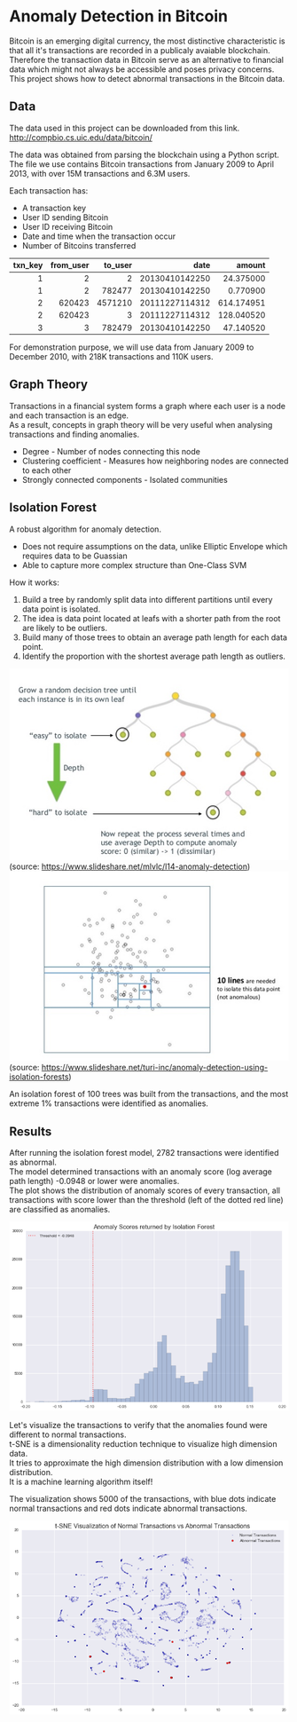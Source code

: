 # Anomaly Detection in Bitcoin  
Bitcoin is an emerging digital currency, the most distinctive characteristic is that all it's transactions are recorded in a publicaly avaiable blockchain.  
Therefore the transaction data in Bitcoin serve as an alternative to financial data which might not always be accessible and poses privacy concerns.  
This project shows how to detect abnormal transactions in the Bitcoin data.  


## Data  
The data used in this project can be downloaded from this link.  
http://compbio.cs.uic.edu/data/bitcoin/  

The data was obtained from parsing the blockchain using a Python script.  
The file we use contains Bitcoin transactions from January 2009 to April 2013, with over 15M transactions and 6.3M users.  

Each transaction has:  
- A transaction key  
- User ID sending Bitcoin  
- User ID receiving Bitcoin  
- Date and time when the transaction occur  
- Number of Bitcoins transferred  

| txn_key |	from_user |	to_user	|            date |     amount |
| ------: | --------: | ------: | --------------: | ---------: |
| 1	      | 2	        | 2	      | 20130410142250	| 24.375000  |
|	1	      | 2	        | 782477	| 20130410142250	| 0.770900   |
|	2	      | 620423	  | 4571210 | 20111227114312	| 614.174951 |
|	2	      | 620423	  | 3	      | 20111227114312	| 128.040520 |
|	3	      | 3         | 782479	| 20130410142250	| 47.140520  |

For demonstration purpose, we will use data from January 2009 to December 2010, with 218K transactions and 110K users.  


## Graph Theory  
Transactions in a financial system forms a graph where each user is a node and each transaction is an edge.   
As a result, concepts in graph theory will be very useful when analysing transactions and finding anomalies.  
- Degree - Number of nodes connecting this node  
- Clustering coefficient - Measures how neighboring nodes are connected to each other  
- Strongly connected components - Isolated communities  


## Isolation Forest  
A robust algorithm for anomaly detection.  
- Does not require assumptions on the data, unlike Elliptic Envelope which requires data to be Guassian  
- Able to capture more complex structure than One-Class SVM  

How it works:  
1. Build a tree by randomly split data into different partitions until every data point is isolated.  
2. The idea is data point located at leafs with a shorter path from the root are likely to be outliers.  
3. Build many of those trees to obtain an average path length for each data point.  
4. Identify the proportion with the shortest average path length as outliers.  

![alt text](/images/l14-anomaly-detection-19-638.jpg "Isolation Forest - Tree")  
(source: https://www.slideshare.net/mlvlc/l14-anomaly-detection)  
![alt text](/images/anomaly-detection-using-isolation-forests-10-638.jpg "Isolation Forest - Partition")  
(source: https://www.slideshare.net/turi-inc/anomaly-detection-using-isolation-forests)  

An isolation forest of 100 trees was built from the transactions, and the most extreme 1% transactions were identified as anomalies.  


## Results  
After running the isolation forest model, 2782 transactions were identified as abnormal.  
The model determined transactions with an anomaly score (log average path length) -0.0948 or lower were anomalies.  
The plot shows the distribution of anomaly scores of every transaction, all transactions with score lower than the threshold (left of the dotted red line) are classified as anomalies.  

![alt text](/images/anomaly-scores.png "Anomaly Scores Distribution and Cut-off")  

Let's visualize the transactions to verify that the anomalies found were different to normal transactions.  
t-SNE is a dimensionality reduction technique to visualize high dimension data.  
It tries to approximate the high dimension distribution with a low dimension distribution.  
It is a machine learning algorithm itself!  

The visualization shows 5000 of the transactions, with blue dots indicate normal transactions and red dots indicate abnormal transactions.  

![alt text](/images/t-sne-transactions.png "t-SNE Visualization of Transactions")
